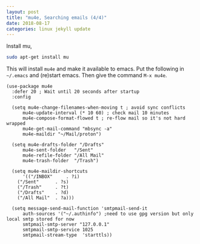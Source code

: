 ```yaml
---
layout: post
title: "mu4e, Searching emails (4/4)"
date: 2018-08-17
categories: linux jekyll update
---
```


Install mu,

``` bash
sudo apt-get install mu
```

This will install `mu4e` and make it available to emacs. Put the following in `~/.emacs` and (re)start emacs. Then give the command `M-x mu4e`.

``` elisp
(use-package mu4e
  :defer 20 ; Wait until 20 seconds after startup
  :config

  (setq mu4e-change-filenames-when-moving t ; avoid sync conflicts
      mu4e-update-interval (* 10 60) ; check mail 10 minutes
      mu4e-compose-format-flowed t ; re-flow mail so it's not hard wrapped
      mu4e-get-mail-command "mbsync -a"
      mu4e-maildir "~/Mail/proton")

  (setq mu4e-drafts-folder "/Drafts"
      mu4e-sent-folder   "/Sent"
      mu4e-refile-folder "/All Mail"
      mu4e-trash-folder  "/Trash")

  (setq mu4e-maildir-shortcuts
      '(("/INBOX"     . ?i)
	("/Sent"      . ?s)
	("/Trash"     . ?t)
	("/Drafts"    . ?d)
	("/All Mail"  . ?a)))

  (setq message-send-mail-function 'smtpmail-send-it
      auth-sources '("~/.authinfo") ;need to use gpg version but only local smtp stored for now
      smtpmail-smtp-server "127.0.0.1"
      smtpmail-smtp-service 1025
      smtpmail-stream-type  'starttls))
```
